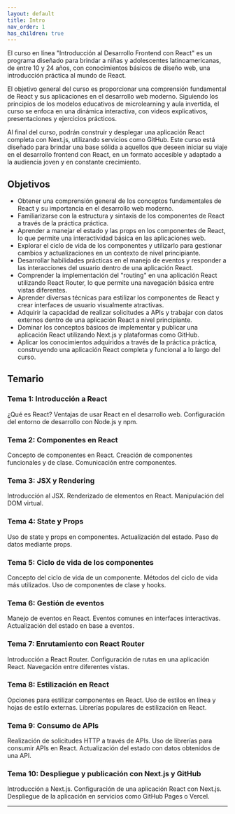 ```yaml
---
layout: default
title: Intro
nav_order: 1
has_children: true
---
```


El curso en línea "Introducción al Desarrollo Frontend con React" es un programa diseñado para brindar a niñas y adolescentes latinoamericanas, de entre 10 y 24 años, con conocimientos básicos de diseño web, una introducción práctica al mundo de React. 

El objetivo general del curso es proporcionar una comprensión fundamental de React y sus aplicaciones en el desarrollo web moderno. Siguiendo los principios de los modelos educativos de microlearning y aula invertida, el curso se enfoca en una dinámica interactiva, con videos explicativos, presentaciones y ejercicios prácticos.

Al final del curso, podrán construir y desplegar una aplicación React completa con Next.js, utilizando servicios como GitHub. Este curso está diseñado para brindar una base sólida a aquellos que deseen iniciar su viaje en el desarrollo frontend con React, en un formato accesible y adaptado a la audiencia joven y en constante crecimiento.


## Objetivos 

- Obtener una comprensión general de los conceptos fundamentales de React y su importancia en el desarrollo web moderno.
- Familiarizarse con la estructura y sintaxis de los componentes de React a través de la práctica práctica.
- Aprender a manejar el estado y las props en los componentes de React, lo que permite una interactividad básica en las aplicaciones web.
- Explorar el ciclo de vida de los componentes y utilizarlo para gestionar cambios y actualizaciones en un contexto de nivel principiante.
- Desarrollar habilidades prácticas en el manejo de eventos y responder a las interacciones del usuario dentro de una aplicación React.
- Comprender la implementación del "routing" en una aplicación React utilizando React Router, lo que permite una navegación básica entre vistas diferentes.
- Aprender diversas técnicas para estilizar los componentes de React y crear interfaces de usuario visualmente atractivas.
- Adquirir la capacidad de realizar solicitudes a APIs y trabajar con datos externos dentro de una aplicación React a nivel principiante.
- Dominar los conceptos básicos de implementar y publicar una aplicación React utilizando Next.js y plataformas como GitHub.
- Aplicar los conocimientos adquiridos a través de la práctica práctica, construyendo una aplicación React completa y funcional a lo largo del curso.

## Temario

### Tema 1: Introducción a React
¿Qué es React?
Ventajas de usar React en el desarrollo web.
Configuración del entorno de desarrollo con Node.js y npm.

### Tema 2: Componentes en React
Concepto de componentes en React.
Creación de componentes funcionales y de clase.
Comunicación entre componentes.

### Tema 3: JSX y Rendering
Introducción al JSX.
Renderizado de elementos en React.
Manipulación del DOM virtual.

### Tema 4: State y Props
Uso de state y props en componentes.
Actualización del estado.
Paso de datos mediante props.

### Tema 5: Ciclo de vida de los componentes
Concepto del ciclo de vida de un componente.
Métodos del ciclo de vida más utilizados.
Uso de componentes de clase y hooks.

### Tema 6: Gestión de eventos
Manejo de eventos en React.
Eventos comunes en interfaces interactivas.
Actualización del estado en base a eventos.

### Tema 7: Enrutamiento con React Router
Introducción a React Router.
Configuración de rutas en una aplicación React.
Navegación entre diferentes vistas.

### Tema 8: Estilización en React
Opciones para estilizar componentes en React.
Uso de estilos en línea y hojas de estilo externas.
Librerías populares de estilización en React.

### Tema 9: Consumo de APIs
Realización de solicitudes HTTP a través de APIs.
Uso de librerías para consumir APIs en React.
Actualización del estado con datos obtenidos de una API.

### Tema 10: Despliegue y publicación con Next.js y GitHub
Introducción a Next.js.
Configuración de una aplicación React con Next.js.
Despliegue de la aplicación en servicios como GitHub Pages o Vercel.

----

[^1]: [It can take up to 10 minutes for changes to your site to publish after you push the changes to GitHub](https://docs.github.com/en/pages/setting-up-a-github-pages-site-with-jekyll/creating-a-github-pages-site-with-jekyll#creating-your-site).

[Just the Docs]: https://just-the-docs.github.io/just-the-docs/
[GitHub Pages]: https://docs.github.com/en/pages
[README]: https://github.com/just-the-docs/just-the-docs-template/blob/main/README.md
[Jekyll]: https://jekyllrb.com
[GitHub Pages / Actions workflow]: https://github.blog/changelog/2022-07-27-github-pages-custom-github-actions-workflows-beta/
[use this template]: https://github.com/just-the-docs/just-the-docs-template/generate
